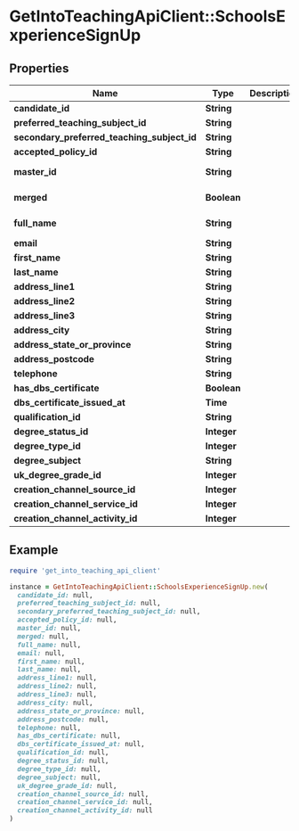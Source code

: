 # GetIntoTeachingApiClient::SchoolsExperienceSignUp

## Properties

| Name | Type | Description | Notes |
| ---- | ---- | ----------- | ----- |
| **candidate_id** | **String** |  | [optional] |
| **preferred_teaching_subject_id** | **String** |  |  |
| **secondary_preferred_teaching_subject_id** | **String** |  | [optional] |
| **accepted_policy_id** | **String** |  |  |
| **master_id** | **String** |  | [optional][readonly] |
| **merged** | **Boolean** |  | [optional][readonly] |
| **full_name** | **String** |  | [optional][readonly] |
| **email** | **String** |  |  |
| **first_name** | **String** |  |  |
| **last_name** | **String** |  |  |
| **address_line1** | **String** |  |  |
| **address_line2** | **String** |  | [optional] |
| **address_line3** | **String** |  | [optional] |
| **address_city** | **String** |  |  |
| **address_state_or_province** | **String** |  |  |
| **address_postcode** | **String** |  |  |
| **telephone** | **String** |  |  |
| **has_dbs_certificate** | **Boolean** |  |  |
| **dbs_certificate_issued_at** | **Time** |  | [optional] |
| **qualification_id** | **String** |  | [optional] |
| **degree_status_id** | **Integer** |  | [optional] |
| **degree_type_id** | **Integer** |  | [optional] |
| **degree_subject** | **String** |  | [optional] |
| **uk_degree_grade_id** | **Integer** |  | [optional] |
| **creation_channel_source_id** | **Integer** |  | [optional] |
| **creation_channel_service_id** | **Integer** |  | [optional] |
| **creation_channel_activity_id** | **Integer** |  | [optional] |

## Example

```ruby
require 'get_into_teaching_api_client'

instance = GetIntoTeachingApiClient::SchoolsExperienceSignUp.new(
  candidate_id: null,
  preferred_teaching_subject_id: null,
  secondary_preferred_teaching_subject_id: null,
  accepted_policy_id: null,
  master_id: null,
  merged: null,
  full_name: null,
  email: null,
  first_name: null,
  last_name: null,
  address_line1: null,
  address_line2: null,
  address_line3: null,
  address_city: null,
  address_state_or_province: null,
  address_postcode: null,
  telephone: null,
  has_dbs_certificate: null,
  dbs_certificate_issued_at: null,
  qualification_id: null,
  degree_status_id: null,
  degree_type_id: null,
  degree_subject: null,
  uk_degree_grade_id: null,
  creation_channel_source_id: null,
  creation_channel_service_id: null,
  creation_channel_activity_id: null
)
```

